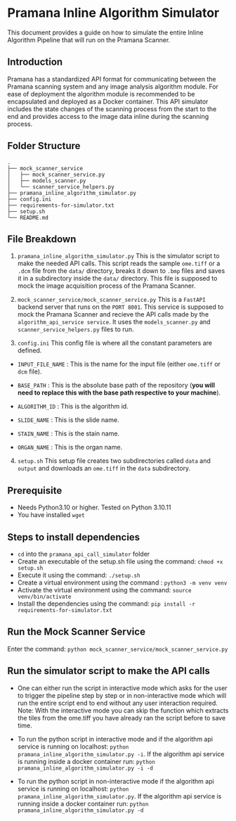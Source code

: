 # Pramana Inline Algorithm Simulator

This document provides a guide on how to simulate the entire Inline Algorithm Pipeline that will run on the Pramana Scanner.


## Introduction
Pramana has a standardized API format for communicating between the Pramana scanning system and any image analysis algorithm module. For ease of deployment the algorithm module is recommended to be encapsulated and deployed as a Docker container. This API simulator includes the state changes of the scanning process from the start to the end and provides access to the image data inline during the scanning process.



## Folder Structure
    .
    ├── mock_scanner_service
    │   ├── mock_scanner_service.py
    │   ├── models_scanner.py
    │   └── scanner_service_helpers.py
    ├── pramana_inline_algorithm_simulator.py
    ├── config.ini
    ├── requirements-for-simulator.txt
    ├── setup.sh
    └── README.md
## File Breakdown
 1. ```pramana_inline_algorithm_simulator.py```
  This is the  simulator script to make the needed API calls. This script reads the sample ```ome.tiff``` or a ```.dcm``` file from the ```data/``` directory, breaks it down to ```.bmp``` files and saves it in a subdirectory inside the ```data/``` directory.   This file is supposed to mock the image acquisition process of the Pramana Scanner.


2. ```mock_scanner_service/mock_scanner_service.py```
This is a ```FastAPI``` backend server that runs on the ```PORT 8001```. This service  is supposed to mock the Pramana Scanner and recieve the API calls made by the ```algorithm_api_service service```. It uses the ```models_scanner.py```  and     ```scanner_service_helpers.py``` files to run.

3. ```config.ini```
 This config file is where all the constant parameters are defined. 
- ```INPUT_FILE_NAME``` : This is the name for the input file (either ```ome.tiff``` or ```dcm``` file).
- ```BASE_PATH``` : This is the absolute base path of the repository  (**you will need to replace this with the base path respective to your machine**).

- ```ALGORITHM_ID``` : This is the algorithm id.
- ```SLIDE_NAME``` : This is the slide name.
- ```STAIN_NAME``` : This is the stain name.
- ```ORGAN_NAME``` : This is the organ name.
4. ```setup.sh```
This setup file creates two subdirectories called ```data``` and ```output``` and downloads an ```ome.tiff``` in the ```data``` subdirectory.
 

## Prerequisite 
-  Needs Python3.10 or higher. Tested on Python 3.10.11
- You have installed `wget`

## Steps to install dependencies
- ```cd``` into the ```pramana_api_call_simulator``` folder
- Create an executable of the setup.sh file using the command: ```chmod +x setup.sh```
- Execute it using the command: ```./setup.sh```  
- Create a virtual environment using the command  : ```python3 -m venv venv```
- Activate the virtual environment using the command: ```source venv/bin/activate```
- Install the dependencies using the command: ```pip install -r requirements-for-simulator.txt```


## Run the Mock Scanner Service
Enter the command: ```python mock_scanner_service/mock_scanner_service.py```

## Run the simulator script to make the API calls
- One can either run the script in interactive mode which asks for the user to trigger the pipeline step by step or in non-interactive mode which will run the entire script end to end without any user interaction required. Note: With the interactive mode you can skip the function which extracts the tiles from the ome.tiff you have already ran the script before to save time.
- To run the python script in interactive mode and if the algorithm api service is running on localhost:  ```python pramana_inline_algorithm_simulator.py -i```. If the algorithm api service is running inside a docker container run: ```python pramana_inline_algorithm_simulator.py -i -d```

- To run the python script in non-interactive mode if the algorithm api service is running on localhost: ```python pramana_inline_algorithm_simulator.py```. If the algorithm api service is running inside a docker container run: ```python pramana_inline_algorithm_simulator.py -d```

